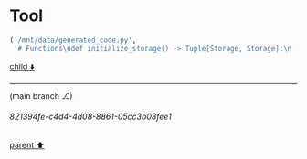 # Tool

```python
('/mnt/data/generated_code.py',
 '# Functions\ndef initialize_storage() -> Tuple[Storage, Storage]:\n    pass\ndef initialize_similarity_algorithm(algorithm: str) -> SimilarityAlgorithm:\n    pass\n\n# Classes\nclass ImageIndexer:\n    def __init__(self):\n        self.index_storage = None\n        self.metadata_storage = None\n\n    def index_images(directory: str, recursive: bool) -> None:\n        pass\n    def update_index(image_path: str) -> None:\n        pass\n\nclass ImageSearcher:\n    def __init__(self):\n        self.index_storage = Non')
```

[child ⬇️](#821394fe-c4d4-4d08-8861-05cc3b08fee1)

---

(main branch ⎇)
###### 821394fe-c4d4-4d08-8861-05cc3b08fee1
[parent ⬆️](#828a3eb5-cf63-4783-8b75-bee963d8bb2f)
